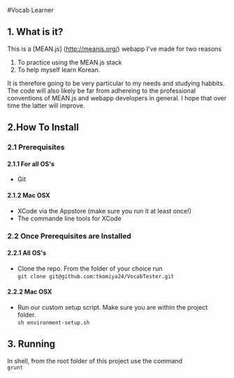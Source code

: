 #Vocab Learner

## 1. What is it?

This is a [MEAN.js] (http://meanjs.org/) webapp I've made for two reasons  
  1. To practice using the MEAN.js stack  
  2. To help myself learn Korean.

It is therefore going to be very particular to my needs and studying habbits. The code will also likely be far from adhereing to the professional conventions of MEAN.js and webapp developers in general. I hope that over time the latter will improve. 

## 2.How To Install

### 2.1 Prerequisites

#### 2.1.1 For all OS's

  * Git

#### 2.1.2 Mac OSX

  * XCode via the Appstore (make sure you run it at least once!)
  * The commande line tools for XCode 
  
### 2.2 Once Prerequisites are Installed  

#### 2.2.1 All OS's  

  * Clone the repo. From the folder of your choice run  
  `git clone git@github.com:tkomiya24/VocabTester.git`   

#### 2.2.2 Mac OSX  

  * Run our custom setup script. Make sure you are within the project folder.   
  `sh environment-setup.sh`

## 3. Running

In shell, from the root folder of this project use the command  
`grunt`  
